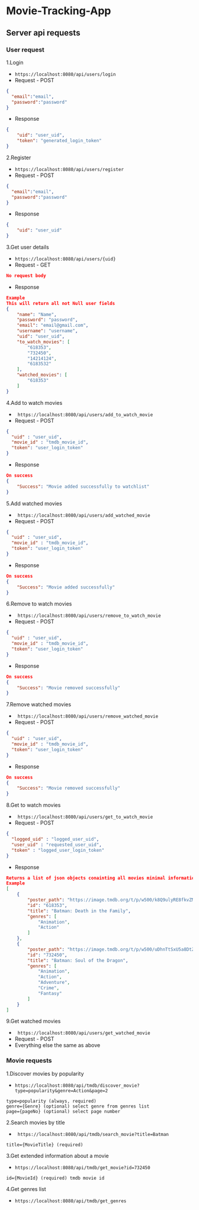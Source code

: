 # Movie-Tracking-App

## Server api requests

### User request 

1.Login<br/>
- ``` https://localhost:8080/api/users/login ``` <br/>
- Request - POST<br/>
```json
{
  "email":"email",
  "password":"password"
}
```
- Response
```json
{
    "uid": "user_uid",
    "token": "generated_login_token"
}
```

2.Register<br/>
- ``` https://localhost:8080/api/users/register ``` <br/>
- Request - POST<br/>
```json
{
  "email":"email",
  "password":"password"
}
```
- Response
```json
{
    "uid": "user_uid"
}
```

3.Get user details<br/>
- ``` https://localhost:8080/api/users/{uid} ``` <br/>
- Request - GET<br/>
```json
No request body
```
- Response
```json
Example
This will return all not Null user fields
{
    "name": "Name",
    "password": "password",
    "email": "email@gmail.com",
    "username": "username",
    "uid": "user_uid",
    "to_watch_movies": [
        "618353",
        "732450",
        "14214124",
        "6183532"
    ],
    "watched_movies": [
        "618353"
    ]
}
```
4.Add to watch movies<br/>
- ``` https://localhost:8080/api/users/add_to_watch_movie``` <br/>
- Request - POST<br/>
```json
{
  "uid" : "user_uid",
  "movie_id" : "tmdb_movie_id",
  "token": "user_login_token"
}
```
- Response
```json
On success
{
    "Success": "Movie added successfully to watchlist"
}
```
5.Add watched movies<br/>
- ``` https://localhost:8080/api/users/add_watched_movie``` <br/>
- Request - POST<br/>
```json
{
  "uid" : "user_uid",
  "movie_id" : "tmdb_movie_id",
  "token": "user_login_token"
}
```
- Response
```json
On success
{
    "Success": "Movie added successfully"
}
```
6.Remove to watch movies<br/>
- ``` https://localhost:8080/api/users/remove_to_watch_movie``` <br/>
- Request - POST<br/>
```json
{
  "uid" : "user_uid",
  "movie_id" : "tmdb_movie_id",
  "token": "user_login_token"
}
```
- Response
```json
On success
{
    "Success": "Movie removed successfully"
}
```
7.Remove watched movies<br/>
- ``` https://localhost:8080/api/users/remove_watched_movie``` <br/>
- Request - POST<br/>
```json
{
  "uid" : "user_uid",
  "movie_id" : "tmdb_movie_id",
  "token": "user_login_token"
}
```
- Response
```json
On success
{
    "Success": "Movie removed successfully"
}
```
8.Get to watch movies<br/>
- ``` https://localhost:8080/api/users/get_to_watch_movie``` <br/>
- Request - POST<br/>
```json
{
  "logged_uid" : "logged_user_uid",
  "user_uid" : "requested_user_uid",
  "token" : "logged_user_login_token"
}
```
- Response
```json
Returns a list of json objects conainting all movies minimal information
Example
[
    {
        "poster_path": "https://image.tmdb.org/t/p/w500/k8Q9ulyRE8fkvZMkAM9LPYMKctb.jpg",
        "id": "618353",
        "title": "Batman: Death in the Family",
        "genres": [
            "Animation",
            "Action"
        ]
    },
    {
        "poster_path": "https://image.tmdb.org/t/p/w500/uDhnTtSxU5a8DtZdbbin3aZmkmU.jpg",
        "id": "732450",
        "title": "Batman: Soul of the Dragon",
        "genres": [
            "Animation",
            "Action",
            "Adventure",
            "Crime",
            "Fantasy"
        ]
    }
]
```
9.Get watched movies<br/>
- ``` https://localhost:8080/api/users/get_watched_movie``` <br/>
- Request - POST<br/>
- Everything else the same as above

### Movie requests
1.Discover movies by popularity
- ``` https://localhost:8080/api/tmdb/discover_movie?type=popularity&genre=Action&page=2 ``` <br/>
``` 
type=popularity (always, required)
genre={Genre} (optional) select genre from genres list
page={pageNo} (optional) select page number
```
2.Search movies by title
- ``` https://localhost:8080/api/tmdb/search_movie?title=Batman``` <br/>
``` 
title={MovieTitle} (required)
```
3.Get extended information about a movie
- ```https://localhost:8080/api/tmdb/get_movie?id=732450 ```<br/>
```
id={MovieId} (required) tmdb movie id
```
4.Get genres list
- ```https://localhost:8080/api/tmdb/get_genres```<br/>
